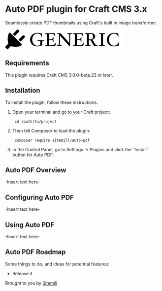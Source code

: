 # Auto PDF plugin for Craft CMS 3.x

Seamlessly create PDF thumbnails using Craft's built in image transformer.

![Screenshot](resources/img/plugin-logo.png)

## Requirements

This plugin requires Craft CMS 3.0.0-beta.23 or later.

## Installation

To install the plugin, follow these instructions.

1. Open your terminal and go to your Craft project:

        cd /path/to/project

2. Then tell Composer to load the plugin:

        composer require sitemill/auto-pdf

3. In the Control Panel, go to Settings → Plugins and click the “Install” button for Auto PDF.

## Auto PDF Overview

-Insert text here-

## Configuring Auto PDF

-Insert text here-

## Using Auto PDF

-Insert text here-

## Auto PDF Roadmap

Some things to do, and ideas for potential features:

* Release it

Brought to you by [Sitemill](sitemill.co)
